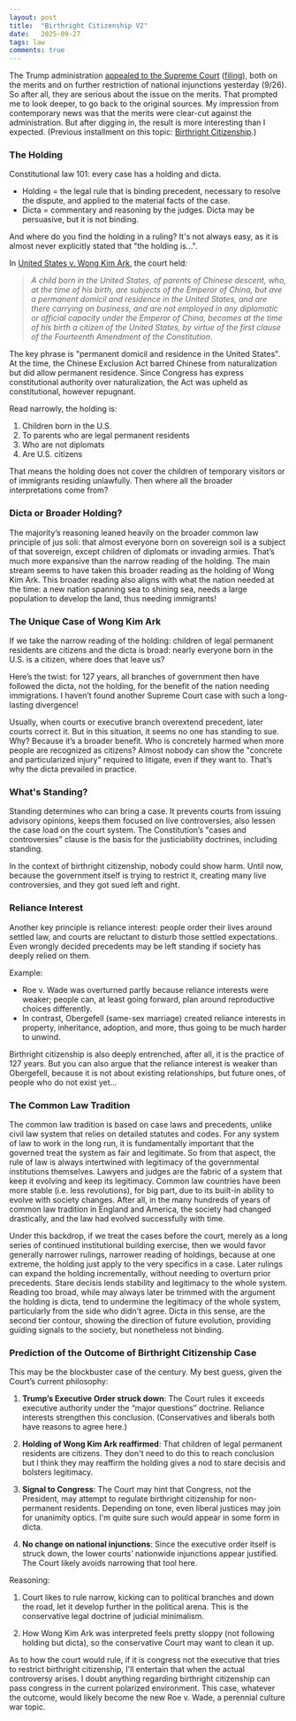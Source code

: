 ```yaml
---
layout: post
title:  "Birthright Citizenship V2"
date:   2025-09-27
tags: law 
comments: true
---
```


The Trump administration [appealed to the Supreme Court](https://www.scotusblog.com/2025/09/trump-urges-supreme-court-to-decide-whether-to-end-birthright-citizenship/) ([filing](https://www.scotusblog.com/wp-content/uploads/2025/09/Trump-v.-Washington-with-appendix.pdf)), both on the merits and on further restriction of national injunctions yesterday (9/26). So after all, they are serious about the issue on the merits. That prompted me to look deeper, to go back to the original sources. My impression from contemporary news was that the merits were clear-cut against the administration. But after digging in, the result is more interesting than I expected. (Previous installment on this topic: [Birthright Citizenship](https://xianxu.github.io/2025/05/11/birthright-citizenship.html).)


### The Holding

Constitutional law 101: every case has a holding and dicta.

* Holding = the legal rule that is binding precedent, necessary to resolve the dispute, and applied to the material facts of the case.
* Dicta = commentary and reasoning by the judges. Dicta may be persuasive, but it is not binding.

And where do you find the holding in a ruling? It's not always easy, as it is almost never explicitly stated that "the holding is...". 

In [United States v. Wong Kim Ark](https://supreme.justia.com/cases/federal/us/169/649/), the court held:

> *A child born in the United States, of parents of Chinese descent, who, at the time of his birth, are subjects of the Emperor of China, but ave a permanent domicil and residence in the United States, and are there carrying on business, and are not employed in any diplomatic or official capacity under the Emperor of China, becomes at the time of his birth a citizen of the United States, by virtue of the first clause of the Fourteenth Amendment of the Constitution*.

The key phrase is "permanent domicil and residence in the United States". At the time, the Chinese Exclusion Act barred Chinese from naturalization but did allow permanent residence. Since Congress has express constitutional authority over naturalization, the Act was upheld as constitutional, however repugnant.

Read narrowly, the holding is:

1. Children born in the U.S.
2. To parents  who are legal permanent residents
3. Who are not diplomats
4. Are U.S. citizens

That means the holding does not cover the children of temporary visitors or of immigrants residing unlawfully. Then where all the broader interpretations come from?

### Dicta or Broader Holding?

The majority’s reasoning leaned heavily on the broader common law principle of jus soli: that almost everyone born on sovereign soil is a subject of that sovereign, except children of diplomats or invading armies. That’s much more expansive than the narrow reading of the holding. The main stream seems to have taken this broader reading as the holding of Wong Kim Ark. This broader reading also aligns with what the nation needed at the time: a new nation spanning sea to shining sea, needs a large population to develop the land, thus needing immigrants!

### The Unique Case of Wong Kim Ark

If we take the narrow reading of the holding: children of legal permanent residents are citizens and the dicta is broad: nearly everyone born in the U.S. is a citizen, where does that leave us?

Here’s the twist: for 127 years, all branches of government then have followed the dicta, not the holding, for the benefit of the nation needing immigrations. I haven’t found another Supreme Court case with such a long-lasting divergence!

Usually, when courts or executive branch overextend precedent, later courts correct it. But in this situation, it seems no one has standing to sue. Why? Because it’s a broader benefit. Who is concretely harmed when more people are recognized as citizens? Almost nobody can show the "concrete and particularized injury" required to litigate, even if they want to. That’s why the dicta prevailed in practice.

### What's Standing?

Standing determines who can bring a case. It prevents courts from issuing advisory opinions, keeps them focused on live controversies, also lessen the case load on the court system. The Constitution’s "cases and controversies" clause is the basis for the justiciability doctrines, including standing.

In the context of birthright citizenship, nobody could show harm. Until now, because the government itself is trying to restrict it, creating many live controversies, and they got sued left and right.

### Reliance Interest

Another key principle is reliance interest: people order their lives around settled law, and courts are reluctant to disturb those settled expectations. Even wrongly decided precedents may be left standing if society has deeply relied on them.

Example:

* Roe v. Wade was overturned partly because reliance interests were weaker; people can, at least going forward, plan around reproductive choices differently.
* In contrast, Obergefell (same-sex marriage) created reliance interests in property, inheritance, adoption, and more, thus going to be much harder to unwind.

Birthright citizenship is also deeply entrenched, after all, it is the practice of 127 years. But you can also argue that the reliance interest is weaker than Obergefell, because it is not about existing relationships, but future ones, of people who do not exist yet... 

### The Common Law Tradition

The common law tradition is based on case laws and precedents, unlike civil law system that relies on detailed statutes and codes. For any system of law to work in the long run, it is fundamentally important that the governed treat the system as fair and legitimate. So from that aspect, the rule of law is always intertwined with legitimacy of the governmental institutions themselves. Lawyers and judges are the fabric of a system that keep it evolving and keep its legitimacy. Common law countries have been more stable (i.e. less revolutions), for big part, due to its built-in ability to evolve with society changes. After all, in the many hundreds of years of common law tradition in England and America, the society had changed drastically, and the law had evolved successfully with time.

Under this backdrop, if we treat the cases before the court, merely as a long series of continued institutional building exercise, then we would favor generally narrower rulings, narrower reading of holdings, because at one extreme, the holding just apply to the very specifics in a case. Later rulings can expand the holding incrementally, without needing to overturn prior precedents. Stare decisis lends stability and legitimacy to the whole system. Reading too broad, while may always later be trimmed with the argument the holding is dicta, tend to undermine the legitimacy of the whole system, particularly from the side who didn't agree. Dicta in this sense, are the second tier contour, showing the direction of future evolution, providing guiding signals to the society, but nonetheless not binding.

### Prediction of the Outcome of Birthright Citizenship Case

This may be the blockbuster case of the century. My best guess, given the Court’s current philosophy:

1. **Trump’s Executive Order struck down**: The Court rules it exceeds executive authority under the “major questions” doctrine. Reliance interests strengthen this conclusion. (Conservatives and liberals both have reasons to agree here.)

2. **Holding of Wong Kim Ark reaffirmed**: That children of legal permanent residents are citizens. They don't need to do this to reach conclusion but I think they may reaffirm the holding gives a nod to stare decisis and bolsters legitimacy. 

3. **Signal to Congress**: The Court may hint that Congress, not the President, may attempt to regulate birthright citizenship for non-permanent residents. Depending on tone, even liberal justices may join for unanimity optics. I'm quite sure such would appear in some form in dicta.

4. **No change on national injunctions**: Since the executive order itself is struck down, the lower courts’ nationwide injunctions appear justified. The Court likely avoids narrowing that tool here.

Reasoning:

1. Court likes to rule narrow, kicking can to political branches and down the road, let it develop further in the political arena. This is the conservative legal doctrine of judicial minimalism.

2. How Wong Kim Ark was interpreted feels pretty sloppy (not following holding but dicta), so the conservative Court may want to clean it up.

As to how the court would rule, if it is congress not the executive that tries to restrict birthright citizenship, I'll entertain that when the actual controversy arises. I doubt anything regarding birthright citizenship can pass congress in the current polarized environment. This case, whatever the outcome, would likely become the new Roe v. Wade, a perennial culture war topic. 

